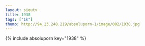 ```yaml
--- 
layout: sieutv
title: 1938
tags: ["1k"]
thumb: http://94.23.248.219/absoluporn-1/image/002/1938.jpg
---
```

{% include absoluporn key="1938" %} 
